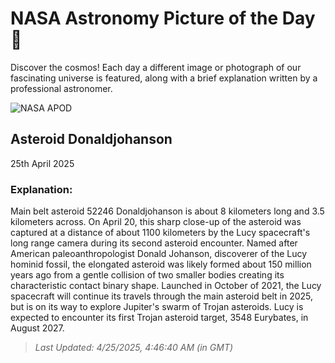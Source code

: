 
  # NASA Astronomy Picture of the Day 🌌

  Discover the cosmos! Each day a different image or photograph of our fascinating universe is featured, along with a brief explanation written by a professional astronomer.

![NASA APOD](https://apod.nasa.gov/apod/image/2504/final_0798443319_dec.png)

## Asteroid Donaldjohanson

25th April 2025

### Explanation: 

Main belt asteroid 52246 Donaldjohanson is about 8 kilometers long and 3.5 kilometers across. On April 20, this sharp close-up of the asteroid was captured at a distance of about 1100 kilometers by the Lucy spacecraft's long range camera during its second asteroid encounter. Named after American paleoanthropologist Donald Johanson, discoverer of the Lucy hominid fossil, the elongated asteroid was likely formed about 150 million years ago from a gentle collision of two smaller bodies creating its characteristic contact binary shape. Launched in October of 2021, the Lucy spacecraft will continue its travels through the main asteroid belt in 2025, but is on its way to explore Jupiter's swarm of Trojan asteroids. Lucy is expected to encounter its first Trojan asteroid target, 3548 Eurybates, in August 2027.

> _Last Updated: 4/25/2025, 4:46:40 AM (in GMT)_
